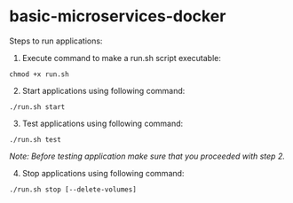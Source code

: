 # basic-microservices-docker

Steps to run applications:

1. Execute command to make a run.sh script executable:
```
chmod +x run.sh
```

2. Start applications using following command:
```
./run.sh start
```

3. Test applications using following command:
```
./run.sh test
```
*Note: Before testing application make sure that you proceeded with step 2.*

4. Stop applications using following command:
```
./run.sh stop [--delete-volumes]
```


